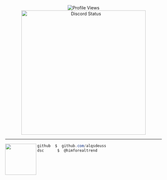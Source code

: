 <div align="center">
  <img src="https://count.getloli.com/@alqsdeuss?name=alqsdeuss&theme=asoul&padding=7&offset=0&align=top&scale=1&pixelated=1&darkmode=auto" alt="Profile Views" />
</div>

<div align="center">
  <a href="https://discord.com/users/1106121476932898946">
    <img src="https://lanyard-profile-readme.vercel.app/api/1106121476932898946?bg=0d1117&animated=true&hideDiscriminator=false&borderRadius=25px" alt="Discord Status" width="400px" />
  </a>
</div>

---

<img align="left" src="https://31.media.tumblr.com/75e78a6a35b2f4c53dedb22b6eacb2b2/tumblr_mr3uapgZ511s1k544o1_500.gif" width="100"/>

```csharp
github  $  github.com/alqsdeuss
dsc      $  @himforealtrend
